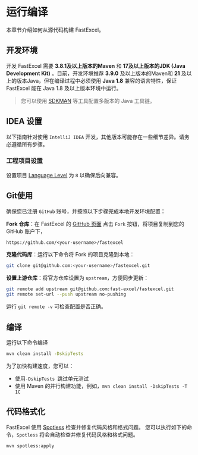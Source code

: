 # 运行编译

本章节介绍如何从源代码构建 FastExcel。

## 开发环境

开发 FastExcel 需要 **3.8.1及以上版本的Maven** 和 **17及以上版本的JDK (Java Development Kit)** 。目前，开发环境推荐 **3.9.0** 及以上版本的Maven和 **21** 及以上的版本Java，但在编译过程中必须使用 **Java 1.8** 兼容的语言特性，保证 FastExcel 能在 Java 1.8 及以上版本环境中运行。

> 您可以使用 [SDKMAN](https://sdkman.io/) 等工具配置多版本的 Java 工具链。

## IDEA 设置
以下指南针对使用 `IntelliJ IDEA` 开发，其他版本可能存在一些细节差异。请务必遵循所有步骤。

### 工程项目设置
设置项目 [Language Level](https://www.jetbrains.com/help/idea/project-settings-and-structure.html#language-level) 为 `8` 以确保后向兼容。

## Git使用
确保您已注册 `GitHub` 账号，并按照以下步骤完成本地开发环境配置：

**Fork 仓库**：在 FastExcel 的 [GitHub 页面](https://github.com/fast-excel/fastexcel) 点击 `Fork` 按钮，将项目复制到您的 GitHub 账户下，
```
https://github.com/<your-username>/fastexcel
```

**克隆代码库**：运行以下命令将 Fork 的项目克隆到本地：
```bash
git clone git@github.com:<your-username>/fastexcel.git
```

**设置上游仓库**：将官方仓库设置为 `upstream`，方便同步更新：
```bash
git remote add upstream git@github.com:fast-excel/fastexcel.git
git remote set-url --push upstream no-pushing
```

运行 `git remote -v` 可检查配置是否正确。

## 编译

运行以下命令编译
```bash
mvn clean install -DskipTests
```

为了加快构建速度，您可以：
- 使用`-DskipTests `跳过单元测试
- 使用 Maven 的并行构建功能，例如，`mvn clean install -DskipTests -T 1C`


## 代码格式化

FastExcel 使用 [Spotless](https://github.com/diffplug/spotless) 检查并修复代码风格和格式问题。 您可以执行如下的命令，`Spotless` 将会自动检查并修复代码风格和格式问题。

```bash
mvn spotless:apply
```
